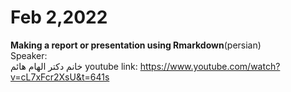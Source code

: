 # Feb 2,2022
**Making a report or presentation using Rmarkdown**(persian)<br/>
Speaker: <br/>خانم دکتر الهام هائم
youtube link: https://www.youtube.com/watch?v=cL7xFcr2XsU&t=641s
